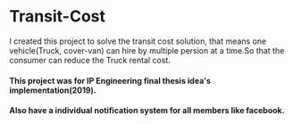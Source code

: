 # Transit-Cost
I created this project to solve the transit cost solution, that means one vehicle(Truck, cover-van) can hire by multiple persion at a time.So that the consumer can reduce the 
Truck rental cost.<br/>
#### This project was for IP Engineering final thesis idea's implementation(2019).<br>
#### Also have a individual notification system  for all members like facebook.
